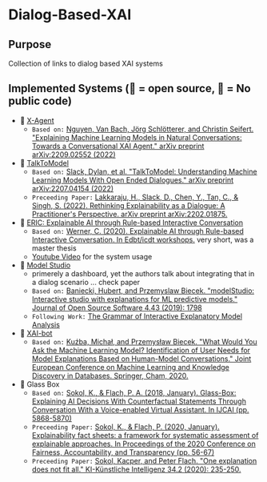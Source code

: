 # Dialog-Based-XAI

## Purpose
Collection of links to dialog based XAI systems

## Implemented Systems (👐 = open source, 🔐 = No public code)

- 👐 [X-Agent](https://github.com/bach1292/XAGENT)
    - `Based on:` [Nguyen, Van Bach, Jörg Schlötterer, and Christin Seifert. "Explaining Machine Learning Models in Natural Conversations: Towards a Conversational XAI Agent." arXiv preprint arXiv:2209.02552 (2022)](https://arxiv.org/pdf/2209.02552.pdf)
- 👐 [TalkToModel](https://github.com/dylan-slack/TalkToModel)
    - `Based on:` [Slack, Dylan, et al. "TalkToModel: Understanding Machine Learning Models With Open Ended Dialogues." arXiv preprint arXiv:2207.04154 (2022)](http://arxiv.org/abs/2207.04154)
    - `Preceeding Paper:` [Lakkaraju, H., Slack, D., Chen, Y., Tan, C., & Singh, S. (2022). Rethinking Explainability as a Dialogue: A Practitioner's Perspective. arXiv preprint arXiv:2202.01875.](https://arxiv.org/abs/2202.01875)
- 👐 [ERIC: Explainable AI through Rule-based Interactive Conversation](https://github.com/viadee/eric/blob/master/README.md)  
    - `Based on:` [Werner, C. (2020). Explainable AI through Rule-based Interactive Conversation. In Edbt/icdt workshops.](http://ceur-ws.org/Vol-2578/ETMLP3.pdf) very short, was a master thesis 
    - [Youtube Video](https://www.youtube.com/watch?v=C3bsM33oBtY) for the system usage
- 👐 [Model Studio](https://github.com/ModelOriented/modelStudio) 
    - primerely a dashboard, yet the authors talk about integrating that in a dialog scenario ... check paper 
    - `Based on:` [Baniecki, Hubert, and Przemyslaw Biecek. "modelStudio: Interactive studio with explanations for ML predictive models." Journal of Open Source Software 4.43 (2019): 1798](https://www.theoj.org/joss-papers/joss.01798/10.21105.joss.01798.pdf)
    - `Following Work:` [The Grammar of Interactive Explanatory Model Analysis](https://arxiv.org/abs/2005.00497)
-  👐 [XAI-bot](https://github.com/ModelOriented/xaibot/)
    - `Based on:` [Kuźba, Michał, and Przemysław Biecek. "What Would You Ask the Machine Learning Model? Identification of User Needs for Model Explanations Based on Human-Model Conversations." Joint European Conference on Machine Learning and Knowledge Discovery in Databases. Springer, Cham, 2020.](https://arxiv.org/abs/2002.05674)
- 🔐 Glass Box
    - `Based on:` [Sokol, K., & Flach, P. A. (2018, January). Glass-Box: Explaining AI Decisions With Counterfactual Statements Through Conversation With a Voice-enabled Virtual Assistant. In IJCAI (pp. 5868-5870)](https://www.ijcai.org/proceedings/2018/0865.pdf) 
    - `Preceeding Paper:` [Sokol, K., & Flach, P. (2020, January). Explainability fact sheets: a framework for systematic assessment of explainable approaches. In Proceedings of the 2020 Conference on Fairness, Accountability, and Transparency (pp. 56-67)](https://arxiv.org/abs/1912.05100)
    - `Preceeding Paper:` [Sokol, Kacper, and Peter Flach. "One explanation does not fit all." KI-Künstliche Intelligenz 34.2 (2020): 235-250.](https://arxiv.org/abs/2001.09734)



